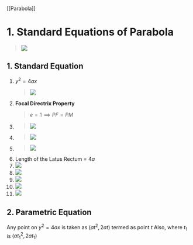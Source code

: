[[Parabola]]
# 1. Standard Equations of Parabola
>![](https://i.imgur.com/3bPe4el.png)

## 1. Standard Equation
1. $y^2 = 4ax$
	>![](https://i.imgur.com/zcj4EAR.png)
2. __Focal Directrix Property__
	>$e=1\implies PF=PM$
3. >![](https://i.imgur.com/rxNmnW9.png)
4. >![](https://i.imgur.com/73tKwvR.png)
5. >![](https://i.imgur.com/V86qtYG.png)
6. Length of the Latus Rectum = $4a$
7. ![](https://i.imgur.com/lBaDPD8.png)
8. ![](https://i.imgur.com/VHAEycw.png)
9. ![](https://i.imgur.com/B1SIDCS.png)
10. ![](https://i.imgur.com/WJuJDTi.png)
11. ![](https://i.imgur.com/sEKySdl.png)
## 2. Parametric Equation
Any point on $y^2=4ax$ is taken as $(at^2,2at)$ termed as point $t$
Also, where $t_1$ is $(at_1^2,2at_1)$